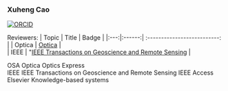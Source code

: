 ### Xuheng Cao
[![ORCID]()](https://orcid.org/0000-0001-9907-0743) 

Reviewers:
|   Topic   |     Title     |    Badge  |
|:---:|:------:|             :--------------------------:                     |
|  Optica   |   [Optica](https://opg.optica.org/optica/home.cfm)   |   
|  IEEE   |   "[IEEE Transactions on Geoscience and Remote Sensing]() |   

OSA Optica Optics Express  
IEEE IEEE Transactions on Geoscience and Remote Sensing IEEE Access  
Elsevier Knowledge-based systems
<!--
**Caoxuheng/Caoxuheng** is a ✨ _special_ ✨ repository because its `README.md` (this file) appears on your GitHub profile.

Here are some ideas to get you started:

- 🔭 I’m currently working on ...
- 🌱 I’m currently learning ...
- 👯 I’m looking to collaborate on ...
- 🤔 I’m looking for help with ...
- 💬 Ask me about ...
- 📫 How to reach me: ...
- 😄 Pronouns: ...
- ⚡ Fun fact: ...
-->
